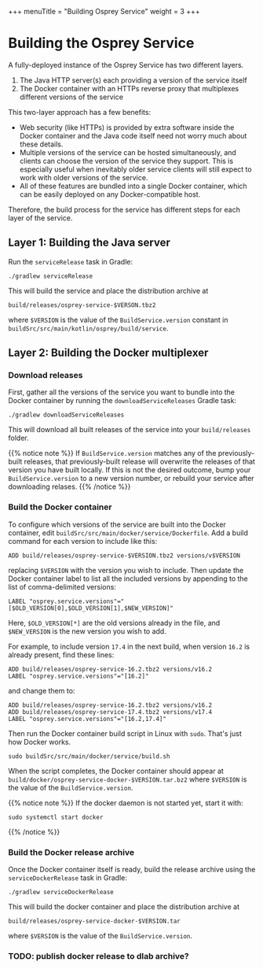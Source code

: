 +++
menuTitle = "Building Osprey Service"
weight = 3
+++


# Building the Osprey Service

A fully-deployed instance of the Osprey Service has two different layers.

1. The Java HTTP server(s) each providing a version of the service itself
2. The Docker container with an HTTPs reverse proxy
   that multiplexes different versions of the service

This two-layer approach has a few benefits:

 * Web security (like HTTPs) is provided by extra software inside the
   Docker container and the Java code itself need not worry much
   about these details.
 * Multiple versions of the service can be hosted simultaneously,
   and clients can choose the version of the service they support.
   This is especially useful when inevitably older service clients
   will still expect to work with older versions of the service.
 * All of these features are bundled into a single Docker container,
   which can be easily deployed on any Docker-compatible host.

Therefore, the build process for the service has different steps
for each layer of the service.


## Layer 1: Building the Java server

Run the `serviceRelease` task in Gradle:
```shell
./gradlew serviceRelease
```
This will build the service and place the distribution archive at
```
build/releases/osprey-service-$VERSON.tbz2
```
where `$VERSION` is the value of the `BuildService.version` constant
in `buildSrc/src/main/kotlin/osprey/build/service`.


## Layer 2: Building the Docker multiplexer

### Download releases

First, gather all the versions of the service you want to bundle
into the Docker container by running the `downloadServiceReleases` Gradle task:
```shell
./gradlew downloadServiceReleases
```

This will download all built releases of the service into your
`build/releases` folder.

{{% notice note %}}
If `BuildService.version` matches any of the previously-built
releases, that previously-built release will overwrite the releases of that
version you have built locally. If this is not the desired outcome,
bump your `BuildService.version` to a new version number, or rebuild your
service after downloading relases.
{{% /notice %}}


### Build the Docker container

To configure which versions of the service are built into the Docker
container, edit `buildSrc/src/main/docker/service/Dockerfile`. Add a build
command for each version to include like this:
```docker
ADD build/releases/osprey-service-$VERSION.tbz2 versions/v$VERSION
```
replacing `$VERSION` with the version you wish to include.
Then update the Docker container label to list all the included versions
by appending to the list of comma-delimited versions:
```docker
LABEL "osprey.service.versions"="[$OLD_VERSION[0],$OLD_VERSION[1],$NEW_VERSION]"
```
Here, `$OLD_VERSION[*]` are the old versions already in the file,
and `$NEW_VERSION` is the new version you wish to add.

For example, to include version `17.4` in the next build, when version
`16.2` is already present, find these lines:
```docker
ADD build/releases/osprey-service-16.2.tbz2 versions/v16.2
LABEL "osprey.service.versions"="[16.2]"
```
and change them to:
```docker
ADD build/releases/osprey-service-16.2.tbz2 versions/v16.2
ADD build/releases/osprey-service-17.4.tbz2 versions/v17.4
LABEL "osprey.service.versions"="[16.2,17.4]"
```

Then run the Docker container build script in Linux with `sudo`.
That's just how Docker works.
```shell
sudo buildSrc/src/main/docker/service/build.sh
```
When the script completes, the Docker container should appear at
`build/docker/osprey-service-docker-$VERSION.tar.bz2`
where `$VERSION` is the value of the `BuildService.version`.

{{% notice note %}}
If the docker daemon is not started yet, start it with:
```shell
sudo systemctl start docker
```
{{% /notice %}}


### Build the Docker release archive

Once the Docker container itself is ready, build the release archive
using the `serviceDockerRelease` task in Gradle:
```shell
./gradlew serviceDockerRelease
```
This will build the docker container and place the distribution archive at
```
build/releases/osprey-service-docker-$VERSION.tar
```
where `$VERSION` is the value of the `BuildService.version`.


### TODO: publish docker release to dlab archive?
